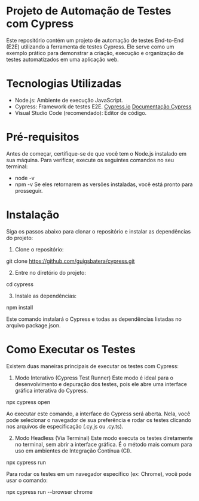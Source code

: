 # Projeto de Automação de Testes com Cypress
Este repositório contém um projeto de automação de testes End-to-End (E2E) utilizando a ferramenta de testes Cypress. Ele serve como um exemplo prático para demonstrar a criação, execução e organização de testes automatizados em uma aplicação web.

# Tecnologias Utilizadas

* Node.js: Ambiente de execução JavaScript.
* Cypress: Framework de testes E2E. [Cypress.io](https://www.automationexercise.com/) [Documentação Cypress](https://docs.cypress.io/guides/overview/why-cypress.html)
* Visual Studio Code (recomendado): Editor de código.

# Pré-requisitos

Antes de começar, certifique-se de que você tem o Node.js instalado em sua máquina. Para verificar, execute os seguintes comandos no seu terminal:
* node -v
* npm -v
Se eles retornarem as versões instaladas, você está pronto para prosseguir.

# Instalação

Siga os passos abaixo para clonar o repositório e instalar as dependências do projeto:
1. Clone o repositório: 

git clone https://github.com/guigsbatera/cypress.git

2. Entre no diretório do projeto: 

cd cypress

3. Instale as dependências:

npm install

Este comando instalará o Cypress e todas as dependências listadas no arquivo package.json.

# Como Executar os Testes
Existem duas maneiras principais de executar os testes com Cypress:

1. Modo Interativo (Cypress Test Runner)
Este modo é ideal para o desenvolvimento e depuração dos testes, pois ele abre uma interface gráfica interativa do Cypress.

npx cypress open

Ao executar este comando, a interface do Cypress será aberta. Nela, você pode selecionar o navegador de sua preferência e rodar os testes clicando nos arquivos de especificação (.cy.js ou .cy.ts).

2. Modo Headless (Via Terminal)
Este modo executa os testes diretamente no terminal, sem abrir a interface gráfica. É o método mais comum para uso em ambientes de Integração Contínua (CI).

npx cypress run

Para rodar os testes em um navegador específico (ex: Chrome), você pode usar o comando:

npx cypress run --browser chrome